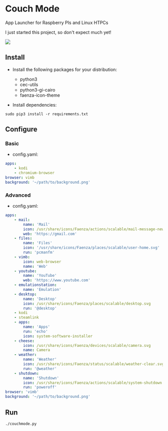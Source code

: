 # Couch Mode

App Launcher for Raspberry PIs and Linux HTPCs

I just started this project, so don't expect much yet!

![](https://i.imgur.com/YM4rx0y.png)

## Install

- Install the following packages for your distribution:
    - python3
    - cec-utils
    - python3-gi-cairo
    - faenza-icon-theme

- Install dependencies:

```
sudo pip3 install -r requirements.txt
```

## Configure

### Basic

- config.yaml:

```yaml
apps:
    - kodi
    - chromium-browser
browser: vimb
background: '~/path/to/background.png'
```

### Advanced

- config.yaml:

```yaml
apps:
    - mail:
        name: 'Mail'
        icon: /usr/share/icons/Faenza/actions/scalable/mail-message-new.svg
        web: 'https://gmail.com'
    - files:
        name: 'Files'
        icon: '/usr/share/icons/Faenza/places/scalable/user-home.svg'
        run: 'pcmanfm'
    - vimb:
        icon: web-browser
        name: 'Web'
    - youtube:
        name: 'YouTube'
        web: 'https://www.youtube.com'
    - emulationstation:
        name: 'Emulation'
    - desktop:
        name: 'Desktop'
        icon: /usr/share/icons/Faenza/places/scalable/desktop.svg
        run: '@desktop'
    - kodi
    - steamlink
    - apps:
        name: 'Apps'
        run: 'echo'
        icon: system-software-installer
    - cheese:
        icon: /usr/share/icons/Faenza/devices/scalable/camera.svg
        name: Camera
    - weather:
        name: 'Weather'
        icon: /usr/share/icons/Faenza/status/scalable/weather-clear.svg
        run: '@weather'
    - shutdown:
        name: 'Shutdown'
        icon: /usr/share/icons/Faenza/actions/scalable/system-shutdown.svg
        run: 'poweroff'
browser: 'vimb'
background: '~/path/to/background.png'
```


## Run

```
./couchmode.py
```

